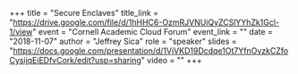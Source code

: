 +++
title = "Secure Enclaves"
title_link = "https://drive.google.com/file/d/1hHHC6-OzmRJVNUiQyZCSlYYhZk1Gcl-1/view"
event = "Cornell Academic Cloud Forum"
event_link = ""
date = "2018-11-07"
author = "Jeffrey Sica"
role = "speaker"
slides = "https://docs.google.com/presentation/d/1VjVKD19Dcdqe1Ot7YfnOvzkCZfoCysijqEiEDfvCork/edit?usp=sharing"
video = ""
+++
